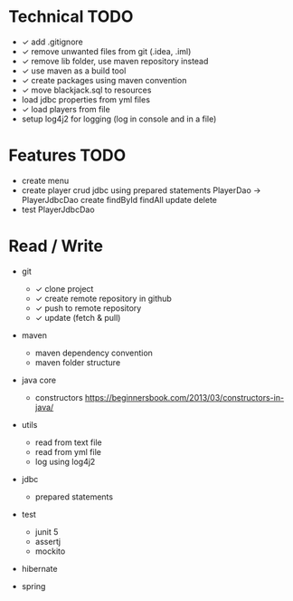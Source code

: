 # Technical TODO

- ✓ add .gitignore
- ✓ remove unwanted files from git (.idea, .iml)
- ✓ remove lib folder, use maven repository instead
- ✓ use maven as a build tool
- ✓ create packages using maven convention
- ✓ move blackjack.sql to resources
- load jdbc properties from yml files
- ✓ load players from file
- setup log4j2 for logging (log in console and in a file)

# Features TODO

- create menu
- create player crud jdbc using prepared statements
        PlayerDao -> PlayerJdbcDao
            create
            findById
            findAll
            update
            delete
- test PlayerJdbcDao

# Read / Write

- git
    - ✓ clone project
    - ✓ create remote repository in github
    - ✓ push to remote repository
    - ✓ update (fetch & pull)
    
- maven
    - maven dependency convention
    - maven folder structure
    
- java core
    - constructors https://beginnersbook.com/2013/03/constructors-in-java/

- utils
    - read from text file
    - read from yml file
    - log using log4j2
 
- jdbc
    - prepared statements
    
- test
    - junit 5
    - assertj
    - mockito
             
- hibernate
- spring



